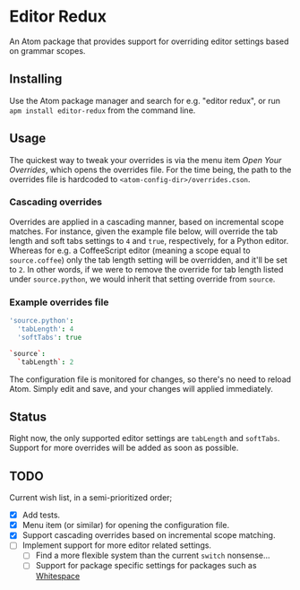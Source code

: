 # Editor Redux
An Atom package that provides support for overriding editor settings based on
grammar scopes.

## Installing
Use the Atom package manager and search for e.g. "editor redux", or run
`apm install editor-redux` from the command line.

## Usage
The quickest way to tweak your overrides is via the menu item _Open Your
Overrides_, which opens the overrides file. For the time being, the path to the
overrides file is hardcoded to `<atom-config-dir>/overrides.cson`.

### Cascading overrides
Overrides are applied in a cascading manner, based on incremental scope matches.
For instance, given the example file below, will override the tab length and
soft tabs settings to `4` and `true`, respectively, for a Python editor. Whereas
for e.g. a CoffeeScript editor (meaning a scope equal to `source.coffee`) only
the tab length setting will be overridden, and it'll be set to `2`.
In other words, if we were to remove the override for tab length listed under
`source.python`, we would inherit that setting override from `source`.

### Example overrides file
```coffeescript
'source.python':
  'tabLength': 4
  'softTabs': true

`source`:
  `tabLength`: 2
```

The configuration file is monitored for changes, so there's no need to reload
Atom. Simply edit and save, and your changes will applied immediately.

## Status
Right now, the only supported editor settings are `tabLength` and `softTabs`.
Support for more overrides will be added as soon as possible.

## TODO
Current wish list, in a semi-prioritized order;

- [x] Add tests.
- [x] Menu item (or similar) for opening the configuration file.
- [x] Support cascading overrides based on incremental scope matching.
- [ ] Implement support for more editor related settings.
  - [ ] Find a more flexible system than the current `switch` nonsense...
  - [ ] Support for package specific settings for packages such as
    [Whitespace](https://github.com/atom/whitespace)
